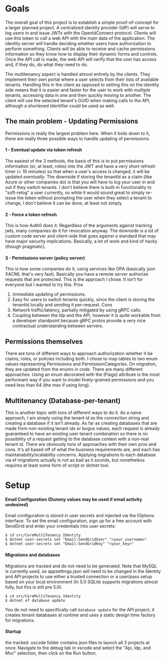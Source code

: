 # Goals
The overall goal of this project is to establish a simple proof-of-concept for a larger planned project. A centralized identity provider (IdP) will serve to log users in and issue JWTs with the OpenIdConnect protocol. Clients will use this token to call a web API with the main data of the application. The identity server will handle deciding whether users have authorization to perform something. Clients will be able to receive and cache permissions information so they know how to display their dynamic forms and controls. Once the API call is made, the web API will verify that the user has access and, if they do, do what they need to do.

The multitenancy aspect is handled almost entirely by the clients. They implement their own portal where a user selects from their lists of available tenants. Handling this in the client as opposed to setting this on the identity side means that it is easier and faster for the user to work with multiple tenants, accessing data in one and then quickly moving to another. The client will use the selected tenant's GUID when making calls to the API, although a shortened identifier could be used as well.
## The main problem - Updating Permissions
Permissions is really the largest problem here. When it boils down to it, there are really three possible ways to handle updating of permissions.
#### 1 - Eventual update via token refresh
The easiest of the 3 methods, the basis of this is to put permissions information (or, at least, roles) into the JWT and have a very short refresh timer (< 10 minutes) so that when a user's access is changed, it will be updated *eventually*. The downside if storing the tenantId as a claim (like Azure or other companies do) is that you will have to log your user in and out if they switch tenants. I don't believe there is built-in
functionality to "soft-relog" a user currently, so while it would sound great to simply re-issue the token without prompting the user when they select a tenant to change, I don't believe it can be done, at least not simply.
#### 2 - Force a token refresh
This is how Auth0 does it. Regardless of the arguments against tracking jwts, many companies do it for revocation anyway. The downside is a lot of custom code server and client-side that goes against a standard that may have major security implications. Basically, a lot of work and kind of hacky (though pragmatic).
#### 3 - Permissions server (policy server)
This is how some companies do it, using services like OPA (basically json XACML that's very fast). Basically you have a remote server authorize requests that are protected. This is the approach I chose. It isn't for everyone but I wanted to try this.
Pros
1. Immediate updating of permissions.
2. Easy for users to switch tenants quickly, since the client is storing the tenantId locally and sending it per-request.
Cons
1. Network traffic/latency, partially mitigated by using gRPC calls.
2. Coupling between the Idp and the API, however it is quite workable from a developer standpoint because gRPC protos provide a very nice contractual understanding between servers.

## Permissions themselves
There are tons of different ways to approach authorization whether it be claims, roles, or policies including both. I chose to map tables to two enum values representing Permissions and PermissionCategories. On migration, they are updated from the enums in code. There are many different approaches. Using an enum decorated with the [Flags] attribute is the most performant way if you want to model finely-grained permissions and you need less than 64 (the max if using long).

## Multitenancy (Database-per-tenant)
This is another topic with tons of different ways to do it. As a naive approach, I am simply using the tenant id as the connection string and creating a database if it isn't already. As far as creating databases that are made from non-existing tenant ids or bogus values, each request is already guaranteed to have an existing user tenant combination so there is no possibility of a request getting to the database context with a non-real tenant id. There are obviously tons of approaches with their own pros and cons. It's all based off of what the business requirements are, and each has maintanability/scalability concerns. Applying migrations to each database via ef migrations actually is not as bad as it sounds, but nonetheless requires at least some form of script or dotnet tool.

# Setup
#### Email Configuration (Dummy values may be used if email activity undesired)
Email configuration is stored in user secrets and injected via the IOptions<TOptions> interface.
To set the email configuration, sign up for a free account with SendGrid and enter your credentials into user secrets:
```
$ cd src/CoreMultiTenancy.Identity
$ dotnet user-secrets set "Email:SendGridUser" "<your_username>"
$ dotnet user-secrets set "Email:SendGridKey" "<your_key>"
```
#### Migrations and databases
Migrations are tracked and do not need to be generated. Note that MySQL is currently used, so
appsettings.json will need to be changed in the Identity and API projects to use either a trusted connection
or a user/pass setup based on your local environment (In 5.0 SQLite supports migrations almost fully, but this is still pre 5.0).
```
$ cd src/CoreMultiTenancy.Identity
$ dotnet ef database update
```

You do not need to specifically call ```database update``` for the API project, it creates tenant databases
at runtime and uses a static design time factory for migrations.

#### Startup
the tracked .vscode folder contains json files to launch all 3 projects at once. Navigate to the
debug tab in vscode and select the "Api, Idp, and Mvc" selection, then click on the Run button.